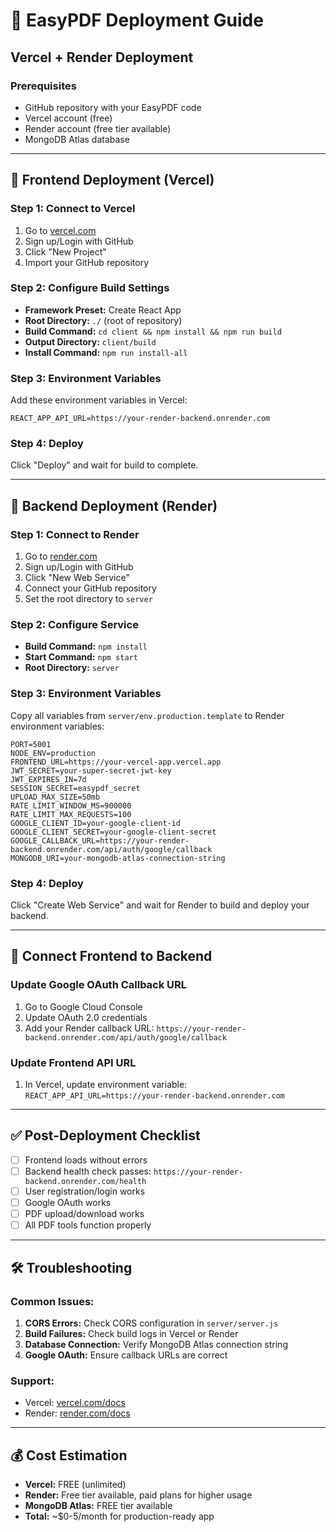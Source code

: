 # 🚀 EasyPDF Deployment Guide

## Vercel + Render Deployment

### Prerequisites
- GitHub repository with your EasyPDF code
- Vercel account (free)
- Render account (free tier available)
- MongoDB Atlas database

---

## 📱 Frontend Deployment (Vercel)

### Step 1: Connect to Vercel
1. Go to [vercel.com](https://vercel.com)
2. Sign up/Login with GitHub
3. Click "New Project"
4. Import your GitHub repository

### Step 2: Configure Build Settings
- **Framework Preset:** Create React App
- **Root Directory:** `./` (root of repository)
- **Build Command:** `cd client && npm install && npm run build`
- **Output Directory:** `client/build`
- **Install Command:** `npm run install-all`

### Step 3: Environment Variables
Add these environment variables in Vercel:
```
REACT_APP_API_URL=https://your-render-backend.onrender.com
```

### Step 4: Deploy
Click "Deploy" and wait for build to complete.

---

## 🔧 Backend Deployment (Render)

### Step 1: Connect to Render
1. Go to [render.com](https://render.com)
2. Sign up/Login with GitHub
3. Click "New Web Service"
4. Connect your GitHub repository
5. Set the root directory to `server`

### Step 2: Configure Service
- **Build Command:** `npm install`
- **Start Command:** `npm start`
- **Root Directory:** `server`

### Step 3: Environment Variables
Copy all variables from `server/env.production.template` to Render environment variables:

```env
PORT=5001
NODE_ENV=production
FRONTEND_URL=https://your-vercel-app.vercel.app
JWT_SECRET=your-super-secret-jwt-key
JWT_EXPIRES_IN=7d
SESSION_SECRET=easypdf_secret
UPLOAD_MAX_SIZE=50mb
RATE_LIMIT_WINDOW_MS=900000
RATE_LIMIT_MAX_REQUESTS=100
GOOGLE_CLIENT_ID=your-google-client-id
GOOGLE_CLIENT_SECRET=your-google-client-secret
GOOGLE_CALLBACK_URL=https://your-render-backend.onrender.com/api/auth/google/callback
MONGODB_URI=your-mongodb-atlas-connection-string
```

### Step 4: Deploy
Click "Create Web Service" and wait for Render to build and deploy your backend.

---

## 🔗 Connect Frontend to Backend

### Update Google OAuth Callback URL
1. Go to Google Cloud Console
2. Update OAuth 2.0 credentials
3. Add your Render callback URL:
   `https://your-render-backend.onrender.com/api/auth/google/callback`

### Update Frontend API URL
1. In Vercel, update environment variable:
   `REACT_APP_API_URL=https://your-render-backend.onrender.com`

---

## ✅ Post-Deployment Checklist

- [ ] Frontend loads without errors
- [ ] Backend health check passes: `https://your-render-backend.onrender.com/health`
- [ ] User registration/login works
- [ ] Google OAuth works
- [ ] PDF upload/download works
- [ ] All PDF tools function properly

---

## 🛠️ Troubleshooting

### Common Issues:
1. **CORS Errors:** Check CORS configuration in `server/server.js`
2. **Build Failures:** Check build logs in Vercel or Render
3. **Database Connection:** Verify MongoDB Atlas connection string
4. **Google OAuth:** Ensure callback URLs are correct

### Support:
- Vercel: [vercel.com/docs](https://vercel.com/docs)
- Render: [render.com/docs](https://render.com/docs)

---

## 💰 Cost Estimation

- **Vercel:** FREE (unlimited)
- **Render:** Free tier available, paid plans for higher usage
- **MongoDB Atlas:** FREE tier available
- **Total:** ~$0-5/month for production-ready app 